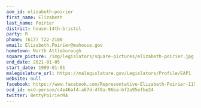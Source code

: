 ```yaml
---
aom_id: elizabeth-poirier
first_name: Elizabeth
last_name: Poirier
district: house-14th-bristol
party: R
phone: (617) 722-2100
email: Elizabeth.Poirier@mahouse.gov
hometown: North Attleborough
square_picture: /img/legislators/square-pictures/elizabeth-poirier.jpg
end_date: 2021-01-05
start_date: 1999-01-01
malegislature_url: https://malegislature.gov/Legislators/Profile/EAP1
website: null
facebook: https://www.facebook.com/Representative-Elizabeth-Poirier-115052675238359/
ocd_id: ocd-person/c4e46af4-a67d-4f8a-96ba-bf2a95efbe24
twitter: BettyPoirierMA
---
```

